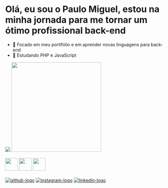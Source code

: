 <h1>Olá, eu sou o Paulo Miguel, estou na minha jornada para me tornar um ótimo profissional back-end</h1>

- 🔭 Focado em meu portifólio e em aprender novas linguagens para back-end
- 📜 Estudando PHP e JavaScript

<picture>
  <source
    srcset="https://github-readme-stats.vercel.app/api?username=Paulo-Mikhael&show_icons=true&theme=dracula"
  />
  <img heigth="70px" src="https://github-readme-stats.vercel.app/api?username=Paulo-Mikhael&show_icons=true">
</picture>

<picture>
  <source
    srcset="https://github-readme-stats.vercel.app/api/top-langs/?username=Paulo-Mikhael&show_icons=true&theme=dracula"
  />
  <img width="285px" src="https://github.com/Paulo-Mikhael/github-readme-stats">
</picture>
<br><br>
<div style="display: inline_block">
  <img width="40px" src="https://cdn.jsdelivr.net/gh/devicons/devicon/icons/csharp/csharp-original.svg" />
  <img width="40px" src="https://cdn.jsdelivr.net/gh/devicons/devicon/icons/javascript/javascript-original.svg" />
  <img width="40px" src="https://cdn.jsdelivr.net/gh/devicons/devicon/icons/microsoftsqlserver/microsoftsqlserver-plain-wordmark.svg" />
</div><br>

<div style="display: inline_block">
  <a href="https://github.com/Paulo-Mikhael/"><img align="center" src="https://img.shields.io/badge/GitHub-100000?style=for-the-badge&logo=github&logoColor=white" alt="github-logo"></a>
  <a href="https://www.instagram.com/pa__miguel?igsh=MWxoYzdqNGluZWcyaA=="><img align="center" src="https://img.shields.io/badge/Instagram-E4405F?style=for-the-badge&logo=instagram&logoColor=white" alt="instagram-logo"></a>
  <a href="https://www.linkedin.com/in/paulo-miguel-4b706022b/"><img align="center" src="https://img.shields.io/badge/LinkedIn-0077B5?style=for-the-badge&logo=linkedin&logoColor=white" alt="linkedin-logo"></a>
</div>
